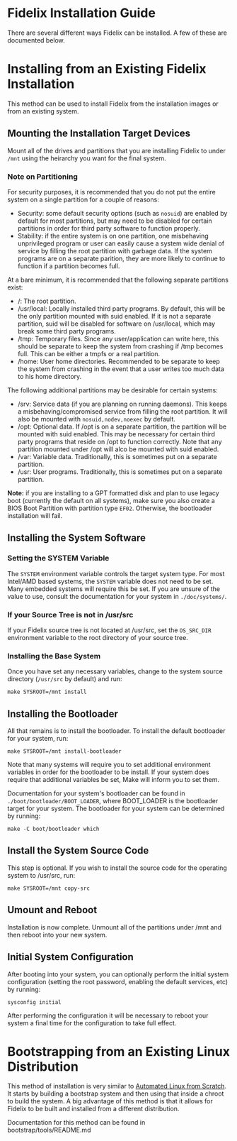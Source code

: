 Fidelix Installation Guide
================================================================================

There are several different ways Fidelix can be installed. A few of these are
documented below.

# Installing from an Existing Fidelix Installation

This method can be used to install Fidelix from the installation images or from
an existing system.

## Mounting the Installation Target Devices

Mount all of the drives and partitions that you are installing Fidelix to
under `/mnt` using the heirarchy you want for the final system.

### Note on Partitioning

For security purposes, it is recommended that you do not put the entire system
on a single partition for a couple of reasons:

* Security: some default security options (such as `nosuid`) are enabled by
  default for most partitions, but may need to be disabled for certain
  partitions in order for third party software to function properly.
* Stability: if the entire system is on one partition, one misbehaving
  unprivileged program or user can easily cause a system wide denial of service
  by filling the root partition with garbage data. If the system programs are
  on a separate parition, they are more likely to continue to function if a
  partition becomes full.

At a bare minimum, it is recommended that the following separate partitions
exist:

* /: The root partition.
* /usr/local: Locally installed third party programs. By default, this will be
  the only partition mounted with suid enabled. If it is not a separate
  partition, suid will be disabled for software on /usr/local, which may break
  some third party programs.
* /tmp: Temporary files. Since any user/application can write here, this should
  be separate to keep the system from crashing if /tmp becomes full. This can
  be either a tmpfs or a real partition.
* /home: User home directories. Recommended to be separate to keep the system
  from crashing in the event that a user writes too much data to his home
  directory.

The following additional partitions may be desirable for certain systems:

* /srv: Service data (if you are planning on running daemons). This keeps a
  misbehaving/compromised service from filling the root partition. It will
  also be mounted with `nosuid,nodev,noexec` by default. 
* /opt: Optional data. If /opt is on a separate partition, the partition will
  be mounted with suid enabled. This may be necessary for certain third party
  programs that reside on /opt to function correctly. Note that any partition
  mounted under /opt will alco be mounted with suid enabled.
* /var: Variable data. Traditionally, this is sometimes put on a separate
  partition.
* /usr: User programs. Traditionally, this is sometimes put on a separate
  partition.

**Note:** if you are installing to a GPT formatted disk and plan to use legacy
boot (currently the default on all systems), make sure you also create a BIOS
Boot Partition with partition type `EF02`. Otherwise, the bootloader
installation will fail.

## Installing the System Software

### Setting the SYSTEM Variable

The `SYSTEM` environment variable controls the target system type. For most
Intel/AMD based systems, the `SYSTEM` variable does not need to be set. Many
embedded systems will require this be set. If you are unsure of the value to
use, consult the documentation for your system in `./doc/systems/`.

### If your Source Tree is not in /usr/src

If your Fidelix source tree is not located at /usr/src, set the `OS_SRC_DIR`
environment variable to the root directory of your source tree.

### Installing the Base System

Once you have set any necessary variables, change to the system source
directory (`/usr/src` by default) and run:

    make SYSROOT=/mnt install

## Installing the Bootloader

All that remains is to install the bootloader. To install the default
bootloader for your system, run:

    make SYSROOT=/mnt install-bootloader

Note that many systems will require you to set additional environment variables
in order for the bootloader to be install. If your system does require that
additional variables be set, Make will inform you to set them.

Documentation for your system's bootloader can be found in
`./boot/bootloader/BOOT_LOADER`, where BOOT_LOADER is the bootloader target
for your system. The bootloader for your system can be determined by running:

    make -C boot/bootloader which

## Install the System Source Code

This step is optional. If you wish to install the source code for the operating
system to /usr/src, run:

    make SYSROOT=/mnt copy-src

## Umount and Reboot

Installation is now complete. Unmount all of the partitions under /mnt and then
reboot into your new system.

## Initial System Configuration

After booting into your system, you can optionally perform the initial system
configuration (setting the root password, enabling the default services, etc)
by running:

    sysconfig initial

After performing the configuration it will be necessary to reboot your system
a final time for the configuration to take full effect.

# Bootstrapping from an Existing Linux Distribution

This method of installation is very similar to
[Automated Linux from Scratch](http://www.linuxfromscratch.org/alfs/). It
starts by building a bootstrap system and then using that inside a chroot to
build the system. A big advantage of this method is that it allows for Fidelix
to be built and installed from a different distribution.

Documentation for this method can be found in bootstrap/tools/README.md

